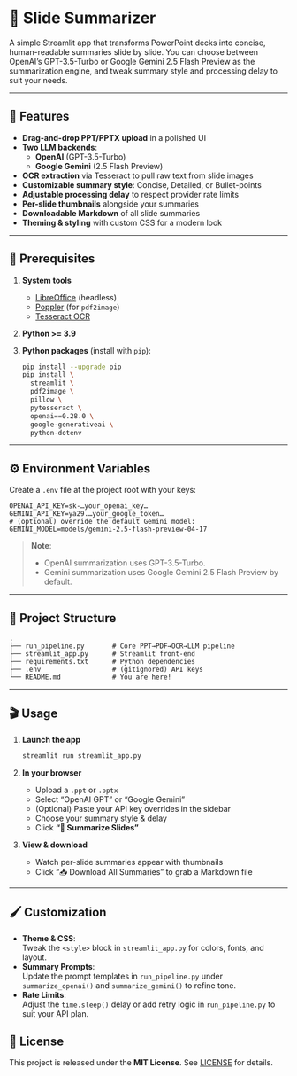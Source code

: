 
# 📑 Slide Summarizer

A simple Streamlit app that transforms PowerPoint decks into concise, human-readable summaries slide by slide. You can choose between OpenAI’s GPT-3.5-Turbo or Google Gemini 2.5 Flash Preview as the summarization engine, and tweak summary style and processing delay to suit your needs.

---

## 🚀 Features

- **Drag-and-drop PPT/PPTX upload** in a polished UI  
- **Two LLM backends**:
  - **OpenAI** (GPT-3.5-Turbo)  
  - **Google Gemini** (2.5 Flash Preview)  
- **OCR extraction** via Tesseract to pull raw text from slide images  
- **Customizable summary style**: Concise, Detailed, or Bullet-points  
- **Adjustable processing delay** to respect provider rate limits  
- **Per-slide thumbnails** alongside your summaries  
- **Downloadable Markdown** of all slide summaries  
- **Theming & styling** with custom CSS for a modern look  

---

## 🔧 Prerequisites

1. **System tools**  
   - [LibreOffice](https://www.libreoffice.org/) (headless)
   - [Poppler](https://poppler.freedesktop.org/) (for `pdf2image`)
   - [Tesseract OCR](https://github.com/tesseract-ocr/tesseract)

2. **Python >= 3.9**  
3. **Python packages** (install with `pip`):
   ```bash
   pip install --upgrade pip
   pip install \
     streamlit \
     pdf2image \
     pillow \
     pytesseract \
     openai==0.28.0 \
     google-generativeai \
     python-dotenv


---

## ⚙️ Environment Variables

Create a `.env` file at the project root with your keys:

```dotenv
OPENAI_API_KEY=sk-…your_openai_key…
GEMINI_API_KEY=ya29.…your_google_token…
# (optional) override the default Gemini model:
GEMINI_MODEL=models/gemini-2.5-flash-preview-04-17
```

> **Note**:  
> - OpenAI summarization uses GPT-3.5-Turbo.  
> - Gemini summarization uses Google Gemini 2.5 Flash Preview by default.

---

## 📂 Project Structure

```
.
├── run_pipeline.py       # Core PPT→PDF→OCR→LLM pipeline
├── streamlit_app.py      # Streamlit front-end
├── requirements.txt      # Python dependencies
├── .env                  # (gitignored) API keys
└── README.md             # You are here!
```

---

## 🎬 Usage

1. **Launch the app**  
   ```bash
   streamlit run streamlit_app.py
   ```
2. **In your browser**  
   - Upload a `.ppt` or `.pptx`  
   - Select “OpenAI GPT” or “Google Gemini”  
   - (Optional) Paste your API key overrides in the sidebar  
   - Choose your summary style & delay  
   - Click **“🚀 Summarize Slides”**

3. **View & download**  
   - Watch per-slide summaries appear with thumbnails  
   - Click “📥 Download All Summaries” to grab a Markdown file  

---

## 🖌️ Customization

- **Theme & CSS**:  
  Tweak the `<style>` block in `streamlit_app.py` for colors, fonts, and layout.  
- **Summary Prompts**:  
  Update the prompt templates in `run_pipeline.py` under `summarize_openai()` and `summarize_gemini()` to refine tone.  
- **Rate Limits**:  
  Adjust the `time.sleep()` delay or add retry logic in `run_pipeline.py` to suit your API plan.


## 📜 License

This project is released under the **MIT License**. See [LICENSE](LICENSE) for details.  
